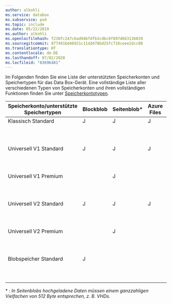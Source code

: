 ```yaml
---
author: alkohli
ms.service: databox
ms.subservice: pod
ms.topic: include
ms.date: 05/22/2019
ms.author: alkohli
ms.openlocfilehash: f230fc247c6ad94bfdfb3cdbc0f897d66313b039
ms.sourcegitcommit: 877491bd46921c11dd478bd25fc718ceee2dcc08
ms.translationtype: HT
ms.contentlocale: de-DE
ms.lasthandoff: 07/02/2020
ms.locfileid: "83696481"
---
```

Im Folgenden finden Sie eine Liste der unterstützten Speicherkonten und Speichertypen für das Data Box-Gerät. Eine vollständige Liste aller verschiedenen Typen von Speicherkonten und ihren vollständigen Funktionen finden Sie unter [Speicherkontotypen](/azure/storage/common/storage-account-overview#types-of-storage-accounts).

| **Speicherkonto/unterstützte Speichertypen** | **Blockblob** |**Seitenblob*** |**Azure Files** |**Hinweise**|
| --- | --- | -- | -- | -- |
| Klassisch Standard | J | J | J |
| Universell V1 Standard  | J | J | J | Es werden sowohl „heiße“ als auch „kalte“ Blobs unterstützt.|
| Universell V1 Premium  |  | J| | |
| Universell V2 Standard  | J | J | J | Es werden sowohl „heiße“ als auch „kalte“ Blobs unterstützt.|
| Universell V2 Premium  |  |J | | |
| Blobspeicher Standard |J | | |Es werden sowohl „heiße“ als auch „kalte“ Blobs unterstützt. |

\* *: In Seitenblobs hochgeladene Daten müssen einem ganzzahligen Vielfachen von 512 Byte entsprechen, z. B. VHDs.*
